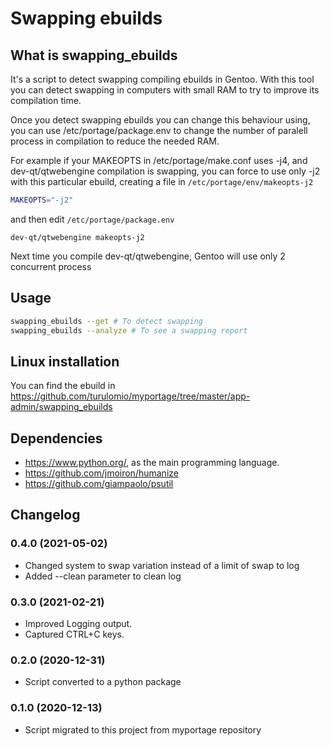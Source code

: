 # Swapping ebuilds

## What is swapping_ebuilds

It's a script to detect swapping compiling ebuilds in Gentoo. With this tool you can detect swapping in computers with small RAM to try to improve its compilation time.

Once you detect swapping ebuilds you can change this behaviour using, you can use /etc/portage/package.env to change the number of paralell process in compilation to reduce the needed RAM.

For example if your MAKEOPTS in /etc/portage/make.conf uses -j4, and dev-qt/qtwebengine compilation is swapping, you can force to use only -j2 with this particular ebuild,  creating a file in `/etc/portage/env/makeopts-j2`

```bash
MAKEOPTS="-j2"
```

and then edit `/etc/portage/package.env`
```
dev-qt/qtwebengine makeopts-j2
```

Next time you compile dev-qt/qtwebengine, Gentoo will use only 2 concurrent process

## Usage

```bash
swapping_ebuilds --get # To detect swapping
swapping_ebuilds --analyze # To see a swapping report
```

## Linux installation

You can find the ebuild in https://github.com/turulomio/myportage/tree/master/app-admin/swapping_ebuilds

## Dependencies

* https://www.python.org/, as the main programming language.
* https://github.com/jmoiron/humanize
* https://github.com/giampaolo/psutil

## Changelog

### 0.4.0 (2021-05-02)

* Changed system to swap variation instead of a limit of swap to log
* Added --clean parameter to clean log

### 0.3.0 (2021-02-21)

* Improved Logging output.
* Captured CTRL+C keys.

### 0.2.0 (2020-12-31)

* Script converted to a python package

### 0.1.0 (2020-12-13)

* Script migrated to this project from myportage repository
